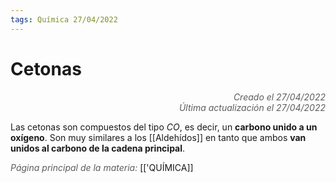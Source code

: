 ```yaml
---
tags: Química 27/04/2022
---
```


# Cetonas
<div style="text-align: right; opacity: 0.7; font-style: italic;">Creado el 27/04/2022</div>
<div style="text-align: right; opacity: 0.7; font-style: italic;">Última actualización el 27/04/2022</div>

Las cetonas son compuestos del tipo $CO$, es decir, un **carbono unido a un oxígeno**. Son muy similares a los [[Aldehídos]] en tanto que ambos **van unidos al carbono de la cadena principal**.

<span style="opacity: 0.7; font-style: italic;">Página principal de la materia:</span> [['QUÍMICA]]